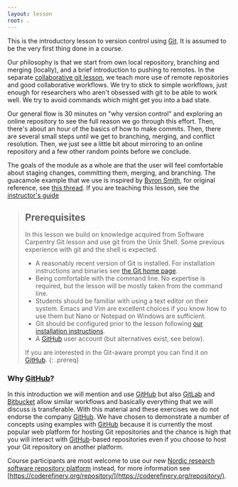 ```yaml
---
layout: lesson
root: .
---
```



This is the introductory lesson to version control using
[Git](https://git-scm.com/). It is assumed to be the very first thing done in a
course.

Our philosophy is that we start from own local repository, branching and
merging (locally), and a brief introduction to pushing to remotes.  In the
separate [collaborative git lesson](https://coderefinery.org/lessons/), we
teach more use of remote repositories and good collaborative workflows.  We
try to stick to simple workflows, just enough for researchers who aren't
obsessed with git to be able to work well.  We try to avoid commands which
might get you into a bad state.

Our general flow is 30 minutes on "why version control" and exploring an
online repository to see the full reason we go through this effort.  Then,
there's about an hour of the basics of how to make commits.  Then, there are
several small steps until we get to branching, merging, and conflict
resolution.  Then, we just see a little bit about mirroring to an online
repository and a few other random points before we conclude.

The goals of the module as a whole are that the user will feel comfortable
about staging changes, committing them, merging, and branching. The guacamole
example that we use is inspired by [Byron Smith](http://blog.byronjsmith.com),
for original reference, see [this
thread](http://lists.software-carpentry.org/pipermail/discuss/2016-May/004529.html).
If you are teaching this lesson, see the [instructor's guide](guide)


> ## Prerequisites
>
> In this lesson we build on knowledge acquired from Software Carpentry Git 
> lesson and use git from the Unix Shell.
> Some previous experience with git and the shell is expected.
> 
> - A reasonably recent version of Git is installed. For installation
>   instructions and binaries see [the Git home page](https://git-scm.com/).
> - Being comfortable with the command line. No expertise is required, but the
>   lesson will be mostly taken from the command line.
> - Students should be familiar with using a text editor on their system. Emacs
>   and Vim are excellent choices if you know how to use them but Nano or Notepad
>   on Windows are sufficient.
> - Git should be configured prior to the lesson following [our installation instructions](https://coderefinery.github.io/installation/).
> - A [GitHub](https://github.com) user account (but alternatives exist, see below).
> 
> If you are interested in the Git-aware prompt you can find it on
> [GitHub](https://github.com/jimeh/git-aware-prompt).
{: .prereq}


### Why [GitHub](https://github.com)?

In this introduction we will mention and use [GitHub](https://github.com) but also
[GitLab](https://gitlab.com) and [Bitbucket](https://bitbucket.org) allow
similar workflows and basically everything that we will discuss is transferable. With
this material and these exercises we do not endorse the company
[GitHub](https://github.com). We have chosen to demonstrate a number of
concepts using examples with [GitHub](https://github.com) because it is
currently the most popular web platform for hosting Git repositories and the chance is high
that you will interact with [GitHub](https://github.com)-based repositories even if you
choose to host your Git repository on another platform.

Course participants are most welcome to use our new [Nordic research software repository platform](https://source.coderefinery.org) instead,
for more information see [https://coderefinery.org/repository/](https://coderefinery.org/repository/).

